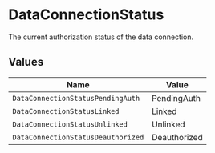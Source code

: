 # DataConnectionStatus

The current authorization status of the data connection.


## Values

| Name                               | Value                              |
| ---------------------------------- | ---------------------------------- |
| `DataConnectionStatusPendingAuth`  | PendingAuth                        |
| `DataConnectionStatusLinked`       | Linked                             |
| `DataConnectionStatusUnlinked`     | Unlinked                           |
| `DataConnectionStatusDeauthorized` | Deauthorized                       |